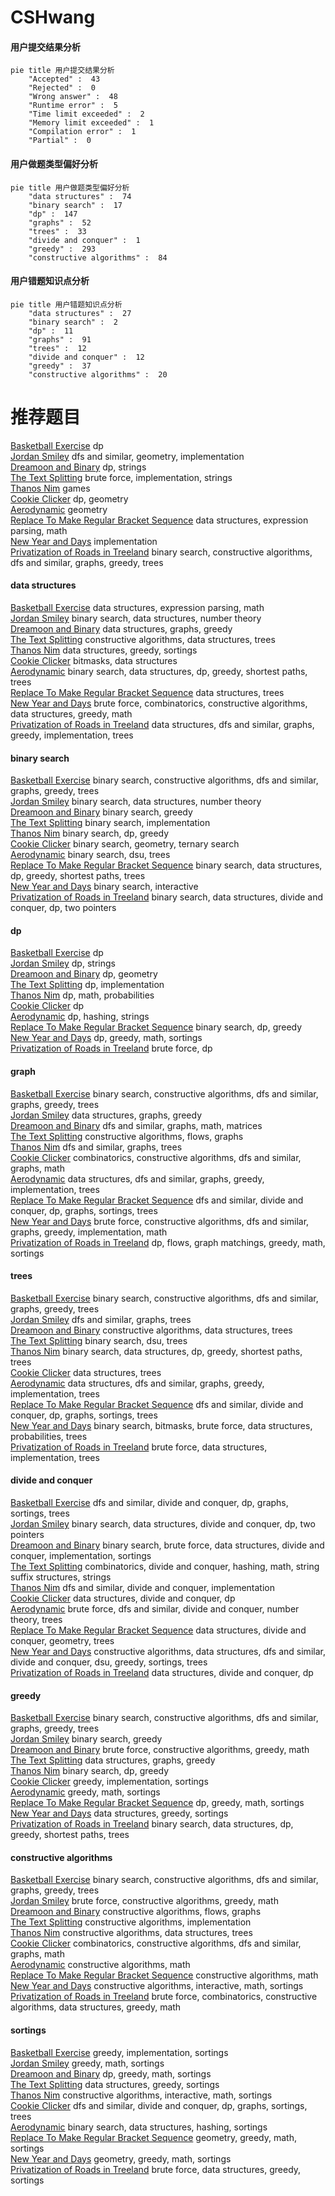 # CSHwang
<!-- tabs:start -->
#### **用户提交结果分析**

```mermaid
pie title 用户提交结果分析
    "Accepted" :  43
    "Rejected" :  0
    "Wrong answer" :  48
    "Runtime error" :  5
    "Time limit exceeded" :  2
    "Memory limit exceeded" :  1
    "Compilation error" :  1
    "Partial" :  0
```
#### **用户做题类型偏好分析**

```mermaid
pie title 用户做题类型偏好分析
    "data structures" :  74
    "binary search" :  17
    "dp" :  147
    "graphs" :  52
    "trees" :  33
    "divide and conquer" :  1
    "greedy" :  293
    "constructive algorithms" :  84
```
#### **用户错题知识点分析**

```mermaid
pie title 用户错题知识点分析
    "data structures" :  27
    "binary search" :  2
    "dp" :  11
    "graphs" :  91
    "trees" :  12
    "divide and conquer" :  12
    "greedy" :  37
    "constructive algorithms" :  20
```
<!-- tabs:end -->
# 推荐题目
[Basketball Exercise](http://codeforces.com/problemset/problem/1195/C)		dp		  
[Jordan Smiley](http://codeforces.com/problemset/problem/1331/E)		dfs and similar,
                        geometry,
                        implementation		  
[Dreamoon and Binary](http://codeforces.com/problemset/problem/477/D)		dp,
                        strings		  
[The Text Splitting](http://codeforces.com/problemset/problem/612/A)		brute force,
                        implementation,
                        strings		  
[Thanos Nim](https://codeforces.com/contest/1162/problem/E)		games		  
[Cookie Clicker](http://codeforces.com/problemset/problem/377/E)		dp,
                        geometry		  
[Aerodynamic](https://codeforces.com/contest/1300/problem/D)		geometry		  
[Replace To Make Regular Bracket Sequence](http://codeforces.com/problemset/problem/612/C)		data structures,
                        expression parsing,
                        math		  
[New Year and Days](http://codeforces.com/problemset/problem/611/A)		implementation		  
[Privatization of Roads in Treeland](http://codeforces.com/problemset/problem/1141/G)		binary search,
                        constructive algorithms,
                        dfs and similar,
                        graphs,
                        greedy,
                        trees		  
<!-- tabs:start -->
#### **data structures**
[Basketball Exercise](http://codeforces.com/problemset/problem/612/C)		data structures,
                        expression parsing,
                        math		  
[Jordan Smiley](http://codeforces.com/problemset/problem/1182/F)		binary search,
                        data structures,
                        number theory		  
[Dreamoon and Binary](https://codeforces.com/contest/1459/problem/F)		data structures,
                        graphs,
                        greedy		  
[The Text Splitting](http://codeforces.com/problemset/problem/482/B)		constructive algorithms,
                        data structures,
                        trees		  
[Thanos Nim](http://codeforces.com/problemset/problem/611/E)		data structures,
                        greedy,
                        sortings		  
[Cookie Clicker](http://codeforces.com/problemset/problem/242/E)		bitmasks,
                        data structures		  
[Aerodynamic](http://codeforces.com/problemset/problem/1004/E)		binary search,
                        data structures,
                        dp,
                        greedy,
                        shortest paths,
                        trees		  
[Replace To Make Regular Bracket Sequence](http://codeforces.com/problemset/problem/607/D)		data structures,
                        trees		  
[New Year and Days](http://codeforces.com/problemset/problem/1276/C)		brute force,
                        combinatorics,
                        constructive algorithms,
                        data structures,
                        greedy,
                        math		  
[Privatization of Roads in Treeland](http://codeforces.com/problemset/problem/1388/D)		data structures,
                        dfs and similar,
                        graphs,
                        greedy,
                        implementation,
                        trees		  
#### **binary search**
[Basketball Exercise](http://codeforces.com/problemset/problem/1141/G)		binary search,
                        constructive algorithms,
                        dfs and similar,
                        graphs,
                        greedy,
                        trees		  
[Jordan Smiley](http://codeforces.com/problemset/problem/1182/F)		binary search,
                        data structures,
                        number theory		  
[Dreamoon and Binary](http://codeforces.com/problemset/problem/551/C)		binary search,
                        greedy		  
[The Text Splitting](http://codeforces.com/problemset/problem/611/F)		binary search,
                        implementation		  
[Thanos Nim](http://codeforces.com/problemset/problem/11/E)		binary search,
                        dp,
                        greedy		  
[Cookie Clicker](http://codeforces.com/problemset/problem/613/A)		binary search,
                        geometry,
                        ternary search		  
[Aerodynamic](http://codeforces.com/problemset/problem/444/E)		binary search,
                        dsu,
                        trees		  
[Replace To Make Regular Bracket Sequence](http://codeforces.com/problemset/problem/1004/E)		binary search,
                        data structures,
                        dp,
                        greedy,
                        shortest paths,
                        trees		  
[New Year and Days](https://codeforces.com/contest/1483/problem/E)		binary search,
                        interactive		  
[Privatization of Roads in Treeland](http://codeforces.com/problemset/problem/1428/F)		binary search,
                        data structures,
                        divide and conquer,
                        dp,
                        two pointers		  
#### **dp**
[Basketball Exercise](http://codeforces.com/problemset/problem/1195/C)		dp		  
[Jordan Smiley](http://codeforces.com/problemset/problem/477/D)		dp,
                        strings		  
[Dreamoon and Binary](http://codeforces.com/problemset/problem/377/E)		dp,
                        geometry		  
[The Text Splitting](http://codeforces.com/problemset/problem/611/C)		dp,
                        implementation		  
[Thanos Nim](http://codeforces.com/problemset/problem/1187/F)		dp,
                        math,
                        probabilities		  
[Cookie Clicker](http://codeforces.com/problemset/problem/612/F)		dp		  
[Aerodynamic](http://codeforces.com/problemset/problem/611/D)		dp,
                        hashing,
                        strings		  
[Replace To Make Regular Bracket Sequence](http://codeforces.com/problemset/problem/11/E)		binary search,
                        dp,
                        greedy		  
[New Year and Days](http://codeforces.com/problemset/problem/1253/C)		dp,
                        greedy,
                        math,
                        sortings		  
[Privatization of Roads in Treeland](http://codeforces.com/problemset/problem/1272/D)		brute force,
                        dp		  
#### **graph**
[Basketball Exercise](http://codeforces.com/problemset/problem/1141/G)		binary search,
                        constructive algorithms,
                        dfs and similar,
                        graphs,
                        greedy,
                        trees		  
[Jordan Smiley](https://codeforces.com/contest/1459/problem/F)		data structures,
                        graphs,
                        greedy		  
[Dreamoon and Binary](http://codeforces.com/problemset/problem/167/E)		dfs and similar,
                        graphs,
                        math,
                        matrices		  
[The Text Splitting](http://codeforces.com/problemset/problem/611/H)		constructive algorithms,
                        flows,
                        graphs		  
[Thanos Nim](http://codeforces.com/problemset/problem/575/B)		dfs and similar,
                        graphs,
                        trees		  
[Cookie Clicker](http://codeforces.com/problemset/problem/612/E)		combinatorics,
                        constructive algorithms,
                        dfs and similar,
                        graphs,
                        math		  
[Aerodynamic](http://codeforces.com/problemset/problem/1388/D)		data structures,
                        dfs and similar,
                        graphs,
                        greedy,
                        implementation,
                        trees		  
[Replace To Make Regular Bracket Sequence](http://codeforces.com/problemset/problem/613/D)		dfs and similar,
                        divide and conquer,
                        dp,
                        graphs,
                        sortings,
                        trees		  
[New Year and Days](http://codeforces.com/problemset/problem/1487/C)		brute force,
                        constructive algorithms,
                        dfs and similar,
                        graphs,
                        greedy,
                        implementation,
                        math		  
[Privatization of Roads in Treeland](http://codeforces.com/problemset/problem/1437/C)		dp,
                        flows,
                        graph matchings,
                        greedy,
                        math,
                        sortings		  
#### **trees**
[Basketball Exercise](http://codeforces.com/problemset/problem/1141/G)		binary search,
                        constructive algorithms,
                        dfs and similar,
                        graphs,
                        greedy,
                        trees		  
[Jordan Smiley](http://codeforces.com/problemset/problem/575/B)		dfs and similar,
                        graphs,
                        trees		  
[Dreamoon and Binary](http://codeforces.com/problemset/problem/482/B)		constructive algorithms,
                        data structures,
                        trees		  
[The Text Splitting](http://codeforces.com/problemset/problem/444/E)		binary search,
                        dsu,
                        trees		  
[Thanos Nim](http://codeforces.com/problemset/problem/1004/E)		binary search,
                        data structures,
                        dp,
                        greedy,
                        shortest paths,
                        trees		  
[Cookie Clicker](http://codeforces.com/problemset/problem/607/D)		data structures,
                        trees		  
[Aerodynamic](http://codeforces.com/problemset/problem/1388/D)		data structures,
                        dfs and similar,
                        graphs,
                        greedy,
                        implementation,
                        trees		  
[Replace To Make Regular Bracket Sequence](http://codeforces.com/problemset/problem/613/D)		dfs and similar,
                        divide and conquer,
                        dp,
                        graphs,
                        sortings,
                        trees		  
[New Year and Days](http://codeforces.com/problemset/problem/1479/D)		binary search,
                        bitmasks,
                        brute force,
                        data structures,
                        probabilities,
                        trees		  
[Privatization of Roads in Treeland](http://codeforces.com/problemset/problem/1511/C)		brute force,
                        data structures,
                        implementation,
                        trees		  
#### **divide and conquer**
[Basketball Exercise](http://codeforces.com/problemset/problem/613/D)		dfs and similar,
                        divide and conquer,
                        dp,
                        graphs,
                        sortings,
                        trees		  
[Jordan Smiley](http://codeforces.com/problemset/problem/1428/F)		binary search,
                        data structures,
                        divide and conquer,
                        dp,
                        two pointers		  
[Dreamoon and Binary](http://codeforces.com/problemset/problem/1461/D)		binary search,
                        brute force,
                        data structures,
                        divide and conquer,
                        implementation,
                        sortings		  
[The Text Splitting](http://codeforces.com/problemset/problem/1466/G)		combinatorics,
                        divide and conquer,
                        hashing,
                        math,
                        string suffix structures,
                        strings		  
[Thanos Nim](http://codeforces.com/problemset/problem/1490/D)		dfs and similar,
                        divide and conquer,
                        implementation		  
[Cookie Clicker](https://codeforces.com/contest/1483/problem/C)		data structures,
                        divide and conquer,
                        dp		  
[Aerodynamic](http://codeforces.com/problemset/problem/1491/E)		brute force,
                        dfs and similar,
                        divide and conquer,
                        number theory,
                        trees		  
[Replace To Make Regular Bracket Sequence](http://codeforces.com/problemset/problem/1303/G)		data structures,
                        divide and conquer,
                        geometry,
                        trees		  
[New Year and Days](http://codeforces.com/problemset/problem/1494/D)		constructive algorithms,
                        data structures,
                        dfs and similar,
                        divide and conquer,
                        dsu,
                        greedy,
                        sortings,
                        trees		  
[Privatization of Roads in Treeland](http://codeforces.com/problemset/problem/1482/E)		data structures,
                        divide and conquer,
                        dp		  
#### **greedy**
[Basketball Exercise](http://codeforces.com/problemset/problem/1141/G)		binary search,
                        constructive algorithms,
                        dfs and similar,
                        graphs,
                        greedy,
                        trees		  
[Jordan Smiley](http://codeforces.com/problemset/problem/551/C)		binary search,
                        greedy		  
[Dreamoon and Binary](http://codeforces.com/problemset/problem/1250/B)		brute force,
                        constructive algorithms,
                        greedy,
                        math		  
[The Text Splitting](https://codeforces.com/contest/1459/problem/F)		data structures,
                        graphs,
                        greedy		  
[Thanos Nim](http://codeforces.com/problemset/problem/11/E)		binary search,
                        dp,
                        greedy		  
[Cookie Clicker](http://codeforces.com/problemset/problem/16/B)		greedy,
                        implementation,
                        sortings		  
[Aerodynamic](http://codeforces.com/problemset/problem/1151/D)		greedy,
                        math,
                        sortings		  
[Replace To Make Regular Bracket Sequence](http://codeforces.com/problemset/problem/1253/C)		dp,
                        greedy,
                        math,
                        sortings		  
[New Year and Days](http://codeforces.com/problemset/problem/611/E)		data structures,
                        greedy,
                        sortings		  
[Privatization of Roads in Treeland](http://codeforces.com/problemset/problem/1004/E)		binary search,
                        data structures,
                        dp,
                        greedy,
                        shortest paths,
                        trees		  
#### **constructive algorithms**
[Basketball Exercise](http://codeforces.com/problemset/problem/1141/G)		binary search,
                        constructive algorithms,
                        dfs and similar,
                        graphs,
                        greedy,
                        trees		  
[Jordan Smiley](http://codeforces.com/problemset/problem/1250/B)		brute force,
                        constructive algorithms,
                        greedy,
                        math		  
[Dreamoon and Binary](http://codeforces.com/problemset/problem/611/H)		constructive algorithms,
                        flows,
                        graphs		  
[The Text Splitting](http://codeforces.com/problemset/problem/275/B)		constructive algorithms,
                        implementation		  
[Thanos Nim](http://codeforces.com/problemset/problem/482/B)		constructive algorithms,
                        data structures,
                        trees		  
[Cookie Clicker](http://codeforces.com/problemset/problem/612/E)		combinatorics,
                        constructive algorithms,
                        dfs and similar,
                        graphs,
                        math		  
[Aerodynamic](http://codeforces.com/problemset/problem/1497/C1)		constructive algorithms,
                        math		  
[Replace To Make Regular Bracket Sequence](http://codeforces.com/problemset/problem/613/C)		constructive algorithms,
                        math		  
[New Year and Days](http://codeforces.com/problemset/problem/1270/D)		constructive algorithms,
                        interactive,
                        math,
                        sortings		  
[Privatization of Roads in Treeland](http://codeforces.com/problemset/problem/1276/C)		brute force,
                        combinatorics,
                        constructive algorithms,
                        data structures,
                        greedy,
                        math		  
#### **sortings**
[Basketball Exercise](http://codeforces.com/problemset/problem/16/B)		greedy,
                        implementation,
                        sortings		  
[Jordan Smiley](http://codeforces.com/problemset/problem/1151/D)		greedy,
                        math,
                        sortings		  
[Dreamoon and Binary](http://codeforces.com/problemset/problem/1253/C)		dp,
                        greedy,
                        math,
                        sortings		  
[The Text Splitting](http://codeforces.com/problemset/problem/611/E)		data structures,
                        greedy,
                        sortings		  
[Thanos Nim](http://codeforces.com/problemset/problem/1270/D)		constructive algorithms,
                        interactive,
                        math,
                        sortings		  
[Cookie Clicker](http://codeforces.com/problemset/problem/613/D)		dfs and similar,
                        divide and conquer,
                        dp,
                        graphs,
                        sortings,
                        trees		  
[Aerodynamic](http://codeforces.com/problemset/problem/1284/D)		binary search,
                        data structures,
                        hashing,
                        sortings		  
[Replace To Make Regular Bracket Sequence](https://codeforces.com/contest/1496/problem/C)		geometry,
                        greedy,
                        math,
                        sortings		  
[New Year and Days](http://codeforces.com/problemset/problem/1495/A)		geometry,
                        greedy,
                        math,
                        sortings		  
[Privatization of Roads in Treeland](http://codeforces.com/problemset/problem/1497/A)		brute force,
                        data structures,
                        greedy,
                        sortings		  
<!-- tabs:end -->
